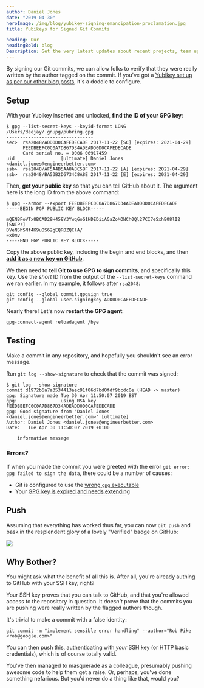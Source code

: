 ```yaml
---
author: Daniel Jones
date: "2019-04-30"
heroImage: /img/blog/yubikey-signing-emancipation-proclamation.jpg
title: Yubikeys for Signed Git Commits

heading: Our
headingBold: blog
Description: Get the very latest updates about recent projects, team updates, thoughts and industry news from our team of EngineerBetter experts.
---
```


By signing our Git commits, we can allow folks to verify that they were really written by the author tagged on the commit. If you've got a [Yubikey set up as per our other blog posts](/blog/yubikey-all-the-things/), it's a doddle to configure.

## Setup

With your Yubikey inserted and unlocked, **find the ID of your GPG key**:

```terminal
$ gpg --list-secret-keys --keyid-format LONG
/Users/deejay/.gnupg/pubring.gpg
--------------------------------
sec>  rsa2048/ADD0D0CAFEDECADE 2017-11-22 [SC] [expires: 2021-04-29]
      FEEDBEEFC0C0A7D867D34ADEADD0D0CAFEDECADE
      Card serial no. = 0006 06917459
uid                 [ultimate] Daniel Jones <daniel.jones@engineerbetter.com>
ssb>  rsa2048/AF5A4B5AA8A8C5BF 2017-11-22 [A] [expires: 2021-04-29]
ssb>  rsa2048/BA53B2D6734C8A8E 2017-11-22 [E] [expires: 2021-04-29]
```

Then, **get your public key** so that you can tell GitHub about it. The argument here is the long ID from the above command:

```terminal
$ gpg --armor --export FEEDBEEFC0C0A7D867D34ADEADD0D0CAFEDECADE
-----BEGIN PGP PUBLIC KEY BLOCK-----

mQENBFoVTx8BCAD29H458Y3YwqGoG1HDEDiiAGaZoMONCh0Ql27CI7eSxhB08lI2
[SNIP!]
DVeNShSNf4K9uOS62gEQROZQClA/
=xOmv
-----END PGP PUBLIC KEY BLOCK-----
```

Copy the above public key, including the begin and end blocks, and then [**add it as a new key on GitHub**](https://github.com/settings/gpg/new).

We then need to **tell Git to use GPG to sign commits**, and specifically this key. Use the _short_ ID from the output of the `--list-secret-keys` command we ran earlier. In my example, it follows after `rsa2048`:

```terminal
git config --global commit.gpgsign true
git config --global user.signingkey ADD0D0CAFEDECADE
```

Nearly there! Let's now **restart the GPG agent**:

```terminal
gpg-connect-agent reloadagent /bye
```

## Testing

Make a commit in any repository, and hopefully you shouldn't see an error message.

Run `git log --show-signature` to check that the commit was signed:

```terminal
$ git log --show-signature
commit d1972b6a7a3534413aec91f06d7bd0fdf9bcdc0e (HEAD -> master)
gpg: Signature made Tue 30 Apr 11:50:07 2019 BST
gpg:                using RSA key FEEDBEEFC0C0A7D867D34ADEADD0D0CAFEDECADE
gpg: Good signature from "Daniel Jones <daniel.jones@engineerbetter.com>" [ultimate]
Author: Daniel Jones <daniel.jones@engineerbetter.com>
Date:   Tue Apr 30 11:50:07 2019 +0100

    informative message
```

### Errors?

If when you made the commit you were greeted with the error `git error: gpg failed to sign the data`, there could be a number of causes:

* Git is configured to use the [wrong `gpg` executable](https://stackoverflow.com/a/40066889/774395)
* Your [GPG key is expired and needs extending](https://superuser.com/questions/813421/can-you-extend-the-expiration-date-of-an-already-expired-gpg-key/1141251#1141251)

## Push

Assuming that everything has worked thus far, you can now `git push` and bask in the resplendent glory of a lovely "Verified" badge on GitHub:

<img src="/img/blog/verified-commit.png" class="image fit">

## Why Bother?

You might ask what the benefit of all this is. After all, you're already authing to GitHub with your SSH key, right?

Your SSH key proves that you can talk to GitHub, and that you're allowed access to the repository in question. It _doesn't_ prove that the commits you are pushing were really written by the flagged authors though.

It's trivial to make a commit with a false identity:

```terminal
git commit -m "implement sensible error handling" --author="Rob Pike <rob@google.com>"
```

You can then push this, authenticating with _your_ SSH key (or HTTP basic credentials), which is of course totally valid.

You've then managed to masquerade as a colleague, presumably pushing awesome code to help them get a raise. Or, perhaps, you've done something nefarious. But you'd never do a thing like that, would you?
